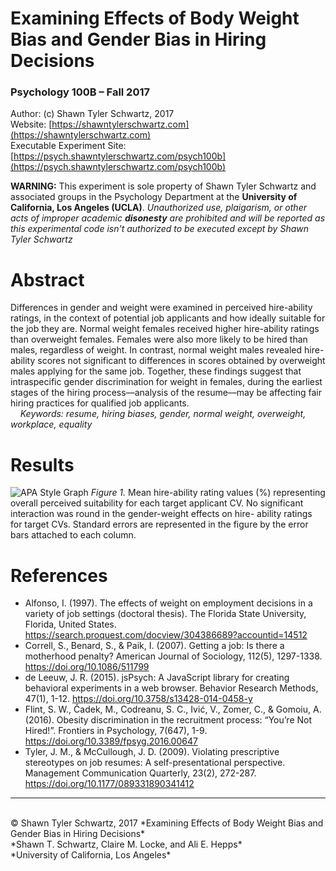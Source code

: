 # Examining Effects of Body Weight Bias and Gender Bias in Hiring Decisions
### Psychology 100B – Fall 2017

Author: (c) Shawn Tyler Schwartz, 2017
<br />
Website: [https://shawntylerschwartz.com](https://shawntylerschwartz.com)
<br />
Executable Experiment Site: [https://psych.shawntylerschwartz.com/psych100b](https://psych.shawntylerschwartz.com/psych100b)
<br />

**WARNING:** This experiment is sole property of Shawn Tyler Schwartz and associated groups in the Psychology Department at the **University of California, Los Angeles (UCLA)**. *Unauthorized use, plaigarism, or other acts of improper academic **disonesty** are prohibited and will be reported as this experimental code isn't authorized to be executed except by Shawn Tyler Schwartz*

# Abstract
Differences in gender and weight were examined in perceived hire-ability ratings, in the context of potential job applicants and how ideally suitable for the job they are. Normal weight females received higher hire-ability ratings than overweight females. Females were also more likely to be hired than males, regardless of weight. In contrast, normal weight males revealed hire-ability scores not significant to differences in scores obtained by overweight males applying for the same job. Together, these findings suggest that intraspecific gender discrimination for weight in females, during the earliest stages of the hiring process––analysis of the resume––may be affecting fair hiring practices for qualified job applicants.
<br />
&nbsp;&nbsp;&nbsp;&nbsp;*Keywords: resume, hiring biases, gender, normal weight, overweight, workplace, equality*

# Results
![APA Style Graph](https://psych.shawntylerschwartz.com/CASPsych100BExpGraph.png "Figure 1")
*Figure 1.* Mean hire-ability rating values (%) representing overall perceived suitability for each 
target applicant CV. No significant interaction was round in the gender-weight effects on hire-
ability ratings for target CVs. Standard errors are represented in the figure by the error bars 
attached to each column.

# References
* Alfonso, I. (1997). The effects of weight on employment decisions in a variety of job settings (doctoral thesis). The Florida State University, Florida, United States. https://search.proquest.com/docview/304386689?accountid=14512  
* Correll, S., Benard, S., & Paik, I. (2007). Getting a job: Is there a motherhood penalty? American Journal of Sociology, 112(5), 1297-1338. https://doi.org/10.1086/511799 
* de Leeuw, J. R. (2015). jsPsych: A JavaScript library for creating behavioral experiments in a web browser. Behavior Research Methods, 47(1), 1-12. https://doi.org/10.3758/s13428-014-0458-y
* Flint, S. W., Čadek, M., Codreanu, S. C., Ivić, V., Zomer, C., & Gomoiu, A. (2016). Obesity discrimination in the recruitment process: “You’re Not Hired!”. Frontiers in Psychology, 7(647), 1-9. https://doi.org/10.3389/fpsyg.2016.00647 
* Tyler, J. M., & McCullough, J. D. (2009). Violating prescriptive stereotypes on job resumes: A self-presentational perspective. Management Communication Quarterly, 23(2), 272-287. https://doi.org/10.1177/089331890341412

<hr />

<br />
&copy; Shawn Tyler Schwartz, 2017
*Examining Effects of Body Weight Bias and Gender Bias in Hiring Decisions*
<br />
*Shawn T. Schwartz, Claire M. Locke, and Ali E. Hepps*
<br />
*University of California, Los Angeles*
<br />
